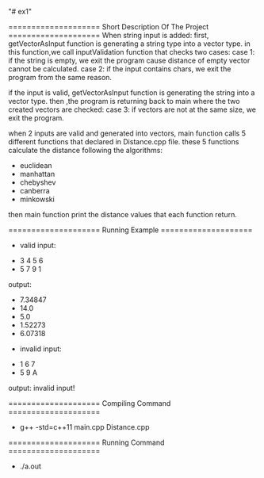 "# ex1" 

==================== Short Description Of The Project ====================
When string input is added:
first, getVectorAsInput function is generating a string type into a vector type.
in this function,we call inputValidation function that checks two cases:
case 1: if the string is empty, we exit the program cause distance of empty vector 
cannot be calculated.
case 2: if the input contains chars, we exit the program from the same reason. 

if the input is valid, getVectorAsInput function is generating the string into a vector type.
then ,the program is returning back to main where the two created vectors are checked:
case 3: if vectors are not at the same size, we exit the program.

when 2 inputs are valid and generated into vectors, main function calls 5 different functions
that declared in Distance.cpp file. 
these 5 functions calculate the distance following the algorithms:
- euclidean
- manhattan
- chebyshev
- canberra
- minkowski

then main function print the distance values that each function return.

==================== Running Example ====================

- valid input:
* 3 4 5 6
* 5 7 9 1

output: 
* 7.34847
* 14.0
* 5.0
* 1.52273
* 6.07318

- invalid input:
* 1 6 7
* 5 9 A
  
 output: 
 invalid input!


 ==================== Compiling Command ====================

 * g++ -std=c++11 main.cpp Distance.cpp


 ==================== Running Command ====================
  * ./a.out








